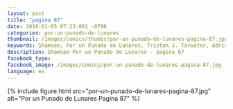 ```yaml
---
layout: post
title: "pagina 87"
date: 2016-01-05 07:23:001 -0700
categories: por-un-punado-de-lunares
thumbnail: /images/comics/thumbs/por-un-punado-de-lunares-pagina-87.jpg
keywords: Shamsee, Por un Punado de Lunares, Tristan J. Tarwater, Adrian Ricker
description: Shamsee Por un Punado de Lunares - pagina 87
facebook_type: 
facebook_image: /images/comics/por-un-punado-de-lunares-pagina-87.jpg
language: es
---
```

{% include figure.html src="por-un-punado-de-lunares-pagina-87.jpg" alt="Por un Punado de Lunares Pagina 87" %}